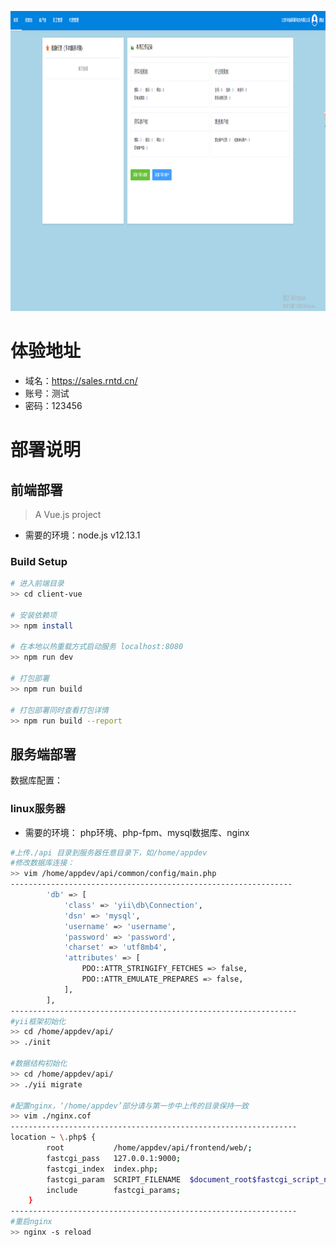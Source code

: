<a href="https://sales.rntd.cn/"><img src="./docs/首页.png" width="1180" height="480" alt="lazaytools logo"></a>

# 体验地址
- 域名：https://sales.rntd.cn/
- 账号：测试
- 密码：123456




# 部署说明

## 前端部署

> A Vue.js project
- 需要的环境：node.js v12.13.1

### Build Setup
``` bash
# 进入前端目录
>> cd client-vue

# 安装依赖项
>> npm install

# 在本地以热重载方式启动服务 localhost:8080
>> npm run dev

# 打包部署
>> npm run build

# 打包部署同时查看打包详情
>> npm run build --report
```


## 服务端部署
数据库配置：


### linux服务器
- 需要的环境： php环境、php-fpm、mysql数据库、nginx

``` bash
#上传./api 目录到服务器任意目录下，如/home/appdev
#修改数据库连接：
>> vim /home/appdev/api/common/config/main.php
---------------------------------------------------------------
		'db' => [
            'class' => 'yii\db\Connection',
            'dsn' => 'mysql',
            'username' => 'username',
            'password' => 'password',
            'charset' => 'utf8mb4',
            'attributes' => [
                PDO::ATTR_STRINGIFY_FETCHES => false,
                PDO::ATTR_EMULATE_PREPARES => false,
            ],
        ],
----------------------------------------------------------------
#yii框架初始化
>> cd /home/appdev/api/
>> ./init

#数据结构初始化
>> cd /home/appdev/api/
>> ./yii migrate

#配置nginx，‘/home/appdev’部分请与第一步中上传的目录保持一致
>> vim ./nginx.cof
----------------------------------------------------------------
location ~ \.php$ {
        root           /home/appdev/api/frontend/web/;
        fastcgi_pass   127.0.0.1:9000;
        fastcgi_index  index.php;
        fastcgi_param  SCRIPT_FILENAME  $document_root$fastcgi_script_name;
        include        fastcgi_params;
    }
----------------------------------------------------------------
#重启nginx
>> nginx -s reload
```
